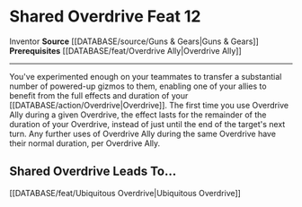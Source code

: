 ﻿---
feat: Shared Overdrive
id: '3077'
leads_to: '[[DATABASE/feat/Ubiquitous Overdrive|Ubiquitous Overdrive]]'
level: '12'
name: Shared Overdrive
prerequisite: '[[DATABASE/feat/Overdrive Ally|Overdrive Ally]]'
rarity: Common
source: '[[DATABASE/source/Guns & Gears|Guns & Gears]]'
trait:
- '[[DATABASE/trait/Inventor|Inventor]]'
type: Feat

---
# Shared Overdrive <span class="item-type">Feat 12</span>

<span class="item-trait">Inventor</span>
**Source** [[DATABASE/source/Guns & Gears|Guns & Gears]]
**Prerequisites** [[DATABASE/feat/Overdrive Ally|Overdrive Ally]]

---
You've experimented enough on your teammates to transfer a substantial number of powered-up gizmos to them, enabling one of your allies to benefit from the full effects and duration of your [[DATABASE/action/Overdrive|Overdrive]]. The first time you use Overdrive Ally during a given Overdrive, the effect lasts for the remainder of the duration of your Overdrive, instead of just until the end of the target's next turn. Any further uses of Overdrive Ally during the same Overdrive have their normal duration, per Overdrive Ally.

## Shared Overdrive Leads To...

[[DATABASE/feat/Ubiquitous Overdrive|Ubiquitous Overdrive]]